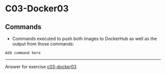# C03-Docker03

## Commands
- Commands executed to push both images to DockerHub as well as the output from those commands:
```
Add command here
```

<!-- Don't change anything below this point-->
<!-- Before commiting, remove both commented lines--> 
***
Answer for exercise [c03-docker03](https://github.com/devopsacademyau/academy/blob/779217898c5e63d5f3ca13cba3ac877e03f63efc/classes/03class/exercises/c03-docker03/README.md)